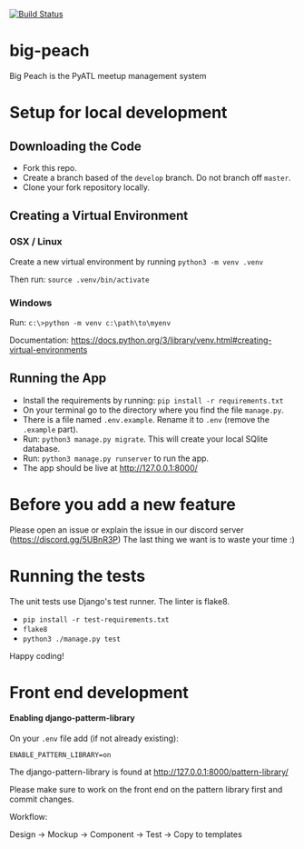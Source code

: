 [![Build Status](https://travis-ci.org/pyatl/big-peach.svg?branch=develop)](https://travis-ci.org/pyatl/big-peach)

# big-peach
Big Peach is the PyATL meetup management system

# Setup for local development

## Downloading the Code

- Fork this repo.
- Create a branch based of the `develop` branch. Do not branch off `master`.
- Clone your fork repository locally.

## Creating a Virtual Environment

### OSX / Linux

Create a new virtual environment by running `python3 -m venv .venv`

Then run: `source .venv/bin/activate`

### Windows

Run: `c:\>python -m venv c:\path\to\myenv`

Documentation: https://docs.python.org/3/library/venv.html#creating-virtual-environments

## Running the App

- Install the requirements by running: `pip install -r requirements.txt`
- On your terminal go to the directory where you find the file `manage.py`.
- There is a file named `.env.example`. Rename it to `.env` (remove the `.example` part).
- Run: `python3 manage.py migrate`. This will create your local SQlite database.
- Run: `python3 manage.py runserver` to run the app.
- The app should be live at http://127.0.0.1:8000/

# Before you add a new feature

Please open an issue or explain the issue in our discord server (https://discord.gg/5UBnR3P)
The last thing we want is to waste your time :)

# Running the tests

The unit tests use Django's test runner. The linter is flake8.

- `pip install -r test-requirements.txt`
- `flake8`
- `python3 ./manage.py test`

Happy coding!

# Front end development 

#### Enabling django-patterm-library

On your `.env` file add (if not already existing):

`ENABLE_PATTERN_LIBRARY=on`

The django-pattern-library is found at http://127.0.0.1:8000/pattern-library/

Please make sure to work on the front end on the pattern library first and commit changes.

Workflow:

Design -> Mockup -> Component -> Test -> Copy to templates